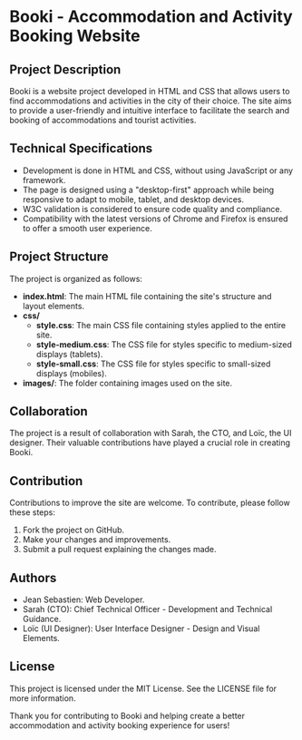 # Booki - Accommodation and Activity Booking Website

## Project Description

Booki is a website project developed in HTML and CSS that allows users to find accommodations and activities in the city of their choice. The site aims to provide a user-friendly and intuitive interface to facilitate the search and booking of accommodations and tourist activities.

## Technical Specifications

- Development is done in HTML and CSS, without using JavaScript or any framework.
- The page is designed using a "desktop-first" approach while being responsive to adapt to mobile, tablet, and desktop devices.
- W3C validation is considered to ensure code quality and compliance.
- Compatibility with the latest versions of Chrome and Firefox is ensured to offer a smooth user experience.

## Project Structure

The project is organized as follows:

- **index.html**: The main HTML file containing the site's structure and layout elements.
- **css/**
  - **style.css**: The main CSS file containing styles applied to the entire site.
  - **style-medium.css**: The CSS file for styles specific to medium-sized displays (tablets).
  - **style-small.css**: The CSS file for styles specific to small-sized displays (mobiles).
- **images/**: The folder containing images used on the site.

## Collaboration

The project is a result of collaboration with Sarah, the CTO, and Loïc, the UI designer. Their valuable contributions have played a crucial role in creating Booki.

## Contribution

Contributions to improve the site are welcome. To contribute, please follow these steps:

1. Fork the project on GitHub.
2. Make your changes and improvements.
3. Submit a pull request explaining the changes made.

## Authors

- Jean Sebastien: Web Developer.
- Sarah (CTO): Chief Technical Officer - Development and Technical Guidance.
- Loïc (UI Designer): User Interface Designer - Design and Visual Elements.

## License

This project is licensed under the MIT License. See the LICENSE file for more information.

Thank you for contributing to Booki and helping create a better accommodation and activity booking experience for users!
